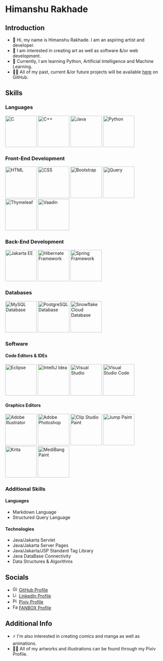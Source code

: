 # Himanshu Rakhade

## Introduction
- 👋 Hi, my name is Himanshu Rakhade. I am an aspiring artist and developer.
- 👀 I am interested in creating art as well as software &/or web development.
- 🌱 Currently, I am learning Python, Artificial Intelligence and Machine Learning.
- 👨‍💻 All of my past, current &/or future projects will be available [here](https://github.com/Moon-of-Anthracite?tab=repositories) on GitHub.

## Skills

### Languages
<img src="https://github.com/user-attachments/assets/14da9c5a-1f89-49fa-b47b-cdc1e5e7364d" alt="C" title="C" height=100px width=100px>
<img src="https://github.com/user-attachments/assets/5f27172b-11f2-4d43-b469-49a0741230d7" alt="C++" title="C++" height=100px width=100px>
<img src="https://github.com/user-attachments/assets/79fc369e-8351-49bc-b8a5-c25ff5ce70d5" alt="Java" title="Java" height=100px width=100px>
<img src="https://github.com/user-attachments/assets/fd1d7a70-0ba1-4cb3-ab8f-415a3c1f30a4" alt="Python" title="Python" height=100px width=100px>

### Front-End Development
<img src="https://github.com/user-attachments/assets/0fb5c5fc-c7f8-4b0c-a2cb-18cfc8d3fa39" alt="HTML" title="HTML" height=100px width=100px>
<img src="https://github.com/user-attachments/assets/c2e0b431-99d0-4a34-b6f3-dd46b196cd17" alt="CSS" title="CSS" height=100px width=100px>
<img src="https://github.com/user-attachments/assets/6fb926cc-27b2-4967-9871-453a3e7bab3f" alt="Bootstrap" title="Bootstrap" height=100px width=100px>
<img src="https://github.com/user-attachments/assets/74036b38-65b5-49f0-869c-94659c67c001" alt="jQuery" title="jQuery" height=100px width=100px>
<img src="https://github.com/user-attachments/assets/5f04e6fb-3692-4f85-8607-9c90e00677b2" alt="Thymeleaf" title="Thymeleaf" height=100px width=100px>
<img src="https://github.com/user-attachments/assets/41f30b52-e571-44b2-abb8-0dd90013ef08" alt="Vaadin" title="Vaadin" height=100px width=100px>

### Back-End Development
<img src="https://github.com/user-attachments/assets/d931e1b3-9e97-4567-ac51-1e186f243b04" alt="Jakarta EE" title="Jakarta EE" height=100px width=100px>
<img src="https://github.com/user-attachments/assets/af886e96-c1e9-433b-be8d-26375deb1166" alt="Hibernate Framework" title="Hibernate Framework" height=100px width=100px>
<img src="https://github.com/user-attachments/assets/35690548-149c-4590-a3e6-cd8c79f9f618" alt="Spring Framework" title="Spring Framework" height=100px width=100px>

### Databases
<img src="https://github.com/user-attachments/assets/78bce5b4-6b06-4729-9d7f-8479a839b328" alt="MySQL Database" title="MySQL Database" height=100px width=100px>
<img src="https://github.com/user-attachments/assets/8d8e22c7-2dec-4d9d-9214-a7c5d8844348" alt="PostgreSQL Database" title="PostgreSQL Database" height=100px width=100px>
<img src="https://github.com/user-attachments/assets/176fc28a-c1f3-423c-906b-bcb175a13a54" alt="Snowflake Cloud Database" title="Snowflake Cloud Database" height=100px width=100px>

### Software

#### Code Editors & IDEs
<img src="https://github.com/user-attachments/assets/eabfff9a-3b7a-45b8-990d-88c2354f2a7d" alt="Eclipse" title="Eclipse" height=100px width=100px>
<img src="https://github.com/user-attachments/assets/2a3c893c-f657-4cbd-9a1d-f50c5c48e7c0" alt="IntelliJ Idea" title="IntelliJ Idea" height=100px width=100px>
<img src="https://github.com/user-attachments/assets/df4a64f8-08aa-4e3d-abc3-6d706da5fbfb" alt="Visual Studio" title="Visual Studio" height=100px width=100px>
<img src="https://github.com/user-attachments/assets/b55d0aa1-2a06-4182-8388-6cc0fba88929" alt="Visual Studio Code" title="Visual Studio Code" height=100px width=100px>

#### Graphics Editors
<img src="https://github.com/user-attachments/assets/08162639-06bb-48da-a802-9974051398e5" alt="Adobe Illustrator" title="Adobe Illustrator" height=100px width=100px>
<img src="https://github.com/user-attachments/assets/a8da00fd-73f5-4ad0-abee-9fc62a9169c8" alt="Adobe Photoshop" title="Adobe Photoshop" height=100px width=100px>
<img src="https://github.com/user-attachments/assets/f7ed3f2e-b226-4a0c-8296-e85eabb0a594" alt="Clip Studio Paint" title="Clip Studio Paint" height=100px width=100px>
<img src="https://github.com/user-attachments/assets/2b0184f0-dd2e-4f39-8ac1-8e6d1c398e85" alt="Jump Paint" title="Jump Paint" height=100px width=100px>
<img src="https://github.com/user-attachments/assets/0007c258-dd26-4842-8491-df9def856594" alt="Krita" title="Krita" height=100px width=100px>
<img src="https://github.com/user-attachments/assets/b2561fd4-6823-4423-9221-73678842a693" alt="MediBang Paint" title="MediBang Paint" height=100px width=100px>

### Additional Skills

#### Languages
- Markdown Language
- Structured Query Language

#### Technologies
- Java/Jakarta Servlet
- Java/Jakarta Server Pages
- Java/Jakarta/JSP Standard Tag Library
- Java DataBase Connectivity
- Data Structures & Algorithms

## Socials
- <img src="https://github.com/user-attachments/assets/757276c2-cd36-4bb0-89c1-5f3b1e976c46" alt="GitHub" title="GitHub" height=16px width=16px> [GitHub Profile](https://github.com/Moon-of-Anthracite)
- <img src="https://github.com/user-attachments/assets/afb8604e-a059-4e62-8394-c52033c04c06" alt="LinkedIn" title="LinkedIn" height=16px width=16px> [LinkedIn Profile](https://in.linkedin.com/in/himanshu-rakhade)
- <img src="https://github.com/user-attachments/assets/53cc7e92-8152-4ac0-af74-44a4a727b5d8" alt="Pixiv" title="Pixiv" height=16px width=16px> [Pixiv Profile](https://www.pixiv.net/en/users/91554753)
- <img src="https://github.com/user-attachments/assets/58f515eb-19f5-4cb2-ab11-c2758852318a" alt="Fanbox" title="Fanbox" height=16px width=16px> [FANBOX Profile](https://anthracite-moon.fanbox.cc/)

## Additional Info
- ⚡ I'm also interested in creating comics and manga as well as animations.
- 👨‍💻 All of my artworks and illustrations can be found through my Pixiv Profile.
